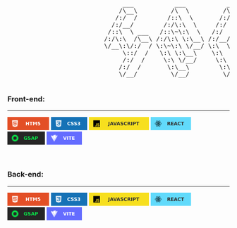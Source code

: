 <pre>

                               ___           ___           ___       ___       ___     
                              /\__\         /\  \         /\__\     /\__\     /\  \    
                             /:/  /        /::\  \       /:/  /    /:/  /    /::\  \   
                            /:/__/        /:/\:\  \     /:/  /    /:/  /    /:/\:\  \  
                           /::\  \ ___   /::\~\:\  \   /:/  /    /:/  /    /:/  \:\  \ 
                          /:/\:\  /\__\ /:/\:\ \:\__\ /:/__/    /:/__/    /:/__/ \:\__\
                          \/__\:\/:/  / \:\~\:\ \/__/ \:\  \    \:\  \    \:\  \ /:/  /
                               \::/  /   \:\ \:\__\    \:\  \    \:\  \    \:\  /:/  / 
                               /:/  /     \:\ \/__/     \:\  \    \:\  \    \:\/:/  /  
                              /:/  /       \:\__\        \:\__\    \:\__\    \::/  /   
                              \/__/         \/__/         \/__/     \/__/     \/__/    

</pre>

### Front-end:

---

<img style="height: 30px;" 
src="./img/HTML5.svg"/>
<img style="height: 30px;" 
src="./img/CSS3.svg"/>
<img style="height: 30px;" 
src="./img/JAVASCRIPT.svg"/>
<img style="height: 30px;" 
src="./img/REACT.svg"/>
<img style="height: 30px;" 
src="./img/GSAP3.svg"/>
<img style="height: 30px;" 
src="./img/VITE.svg"/>

</br>

### Back-end:
---
<img style="height: 30px;" 
src="./img/HTML5.svg"/>
<img style="height: 30px;" 
src="./img/CSS3.svg"/>
<img style="height: 30px;" 
src="./img/JAVASCRIPT.svg"/>
<img style="height: 30px;" 
src="./img/REACT.svg"/>
<img style="height: 30px;" 
src="./img/GSAP3.svg"/>
<img style="height: 30px;" 
src="./img/VITE.svg"/>
